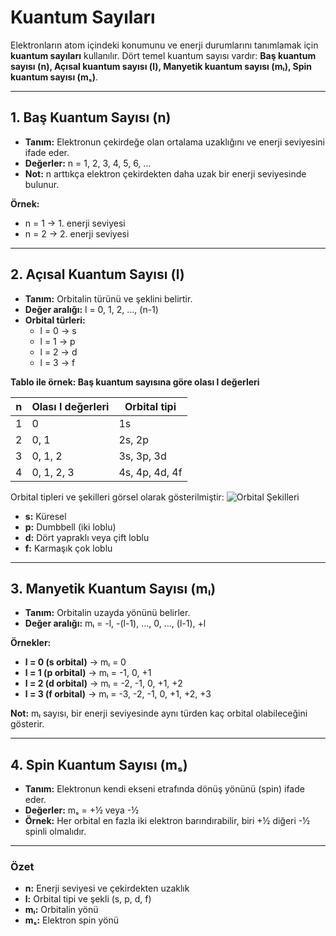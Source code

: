# Kuantum Sayıları

Elektronların atom içindeki konumunu ve enerji durumlarını tanımlamak için **kuantum sayıları** kullanılır. Dört temel kuantum sayısı vardır: **Baş kuantum sayısı (n), Açısal kuantum sayısı (l), Manyetik kuantum sayısı (mₗ), Spin kuantum sayısı (mₛ)**.

---

## 1. Baş Kuantum Sayısı (n)

- **Tanım:** Elektronun çekirdeğe olan ortalama uzaklığını ve enerji seviyesini ifade eder.  
- **Değerler:** n = 1, 2, 3, 4, 5, 6, …  
- **Not:** n arttıkça elektron çekirdekten daha uzak bir enerji seviyesinde bulunur.

**Örnek:**  
- n = 1 → 1. enerji seviyesi  
- n = 2 → 2. enerji seviyesi  

---

## 2. Açısal Kuantum Sayısı (l)

- **Tanım:** Orbitalin türünü ve şeklini belirtir.  
- **Değer aralığı:** l = 0, 1, 2, …, (n-1)  
- **Orbital türleri:**  
  - l = 0 → s  
  - l = 1 → p  
  - l = 2 → d  
  - l = 3 → f  

**Tablo ile örnek: Baş kuantum sayısına göre olası l değerleri**

| n | Olası l değerleri | Orbital tipi |
|---|-----------------|-------------|
| 1 | 0               | 1s          |
| 2 | 0, 1            | 2s, 2p      |
| 3 | 0, 1, 2         | 3s, 3p, 3d  |
| 4 | 0, 1, 2, 3      | 4s, 4p, 4d, 4f |

Orbital tipleri ve şekilleri görsel olarak gösterilmiştir:
![Orbital Şekilleri](https://muhendishane.org/wp-content/uploads/2019/05/ey02.png?w=640)
- **s:** Küresel
- **p:** Dumbbell (iki loblu)
- **d:** Dört yapraklı veya çift loblu
- **f:** Karmaşık çok loblu

---

## 3. Manyetik Kuantum Sayısı (mₗ)

- **Tanım:** Orbitalin uzayda yönünü belirler.  
- **Değer aralığı:** mₗ = -l, -(l-1), …, 0, …, (l-1), +l  

**Örnekler:**  

- **l = 0 (s orbital)** → mₗ = 0  
- **l = 1 (p orbital)** → mₗ = -1, 0, +1  
- **l = 2 (d orbital)** → mₗ = -2, -1, 0, +1, +2  
- **l = 3 (f orbital)** → mₗ = -3, -2, -1, 0, +1, +2, +3  

**Not:** mₗ sayısı, bir enerji seviyesinde aynı türden kaç orbital olabileceğini gösterir.

---

## 4. Spin Kuantum Sayısı (mₛ)

- **Tanım:** Elektronun kendi ekseni etrafında dönüş yönünü (spin) ifade eder.  
- **Değerler:** mₛ = +½ veya -½  
- **Örnek:** Her orbital en fazla iki elektron barındırabilir, biri +½ diğeri -½ spinli olmalıdır.

---

### Özet

- **n:** Enerji seviyesi ve çekirdekten uzaklık  
- **l:** Orbital tipi ve şekli (s, p, d, f)  
- **mₗ:** Orbitalin yönü  
- **mₛ:** Elektron spin yönü

